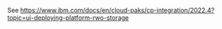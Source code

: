 See https://www.ibm.com/docs/en/cloud-paks/cp-integration/2022.4?topic=ui-deploying-platform-rwo-storage

